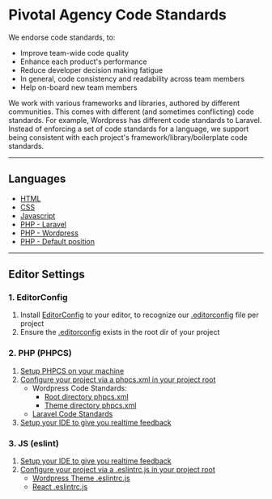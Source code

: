 # Pivotal Agency Code Standards

We endorse code standards, to:

- Improve team-wide code quality
- Enhance each product's performance
- Reduce developer decision making fatigue
- In general, code consistency and readability across team members
- Help on-board new team members

We work with various frameworks and libraries, authored by different communities. This comes with different (and sometimes conflicting) code standards. For example, Wordpress has different code standards to Laravel. Instead of enforcing a set of code standards for a language, we support being consistent with each project's framework/library/boilerplate code standards.

---

## Languages

- [HTML](html)
- [CSS](https://github.com/airbnb/css)
- [Javascript](https://github.com/airbnb/javascript)
- [PHP - Laravel](https://laravel.com/docs/master/contributions#coding-style)
- [PHP - Wordpress](https://make.wordpress.org/core/handbook/best-practices/coding-standards/php/)
- [PHP - Default position](php)

---

## Editor Settings

### 1. EditorConfig

1. Install [EditorConfig](http://editorconfig.org/) to your editor, to recognize our [.editorconfig](.editorconfig) file per project
1. Ensure the [.editorconfig](.editorconfig) exists in the root dir of your project

### 2. PHP (PHPCS)

1. [Setup PHPCS on your machine](https://medium.com/@mcnamee/phpcs-code-linting-for-wordpress-c340199364c6#b44c)
1. [Configure your project via a phpcs.xml in your project root](https://medium.com/@mcnamee/phpcs-code-linting-for-wordpress-c340199364c6#40ad)
    - Wordpress Code Standards:
        - [Root directory phpcs.xml](https://bitbucket.org/pvtl/wordpress-theme-boilerplate-v3/src/master/phpcs-root.xml)
        - [Theme directory phpcs.xml](https://bitbucket.org/pvtl/wordpress-theme-boilerplate-v3/src/master/phpcs.xml)
    - [Laravel Code Standards](https://gist.github.com/paulund/8aacc8e8216c21136c182576fc078ec4)
1. [Setup your IDE to give you realtime feedback](https://medium.com/@mcnamee/phpcs-code-linting-for-wordpress-c340199364c6#7b57)

### 3. JS (eslint)

1. [Setup your IDE to give you realtime feedback](https://medium.com/pvtl/linting-for-react-native-bdbb586ff694#df4e)
1. [Configure your project via a .eslintrc.js in your project root](https://medium.com/@mcnamee/phpcs-code-linting-for-wordpress-c340199364c6#40ad)
    - [Wordpress Theme .eslintrc.js](https://bitbucket.org/pvtl/wordpress-theme-boilerplate-v3/src/master/.eslintrc.js)
    - [React .eslintrc.js](https://github.com/mcnamee/react-starter-kit/blob/master/.eslintrc.js)
